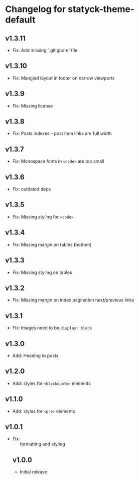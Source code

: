 # Changelog for statyck-theme-default

## v1.3.11
* Fix: Add missing `.gitignore' file

## v1.3.10
* Fix: Mangled layout in footer on narrow viewports

## v1.3.9
* Fix: Missing license

## v1.3.8
* Fix: Posts indexes - post item links are full width

## v1.3.7
* Fix: Monospace fonts in `<code>` are too small

## v1.3.6
* Fix: outdated deps

## v1.3.5
* Fix: Missing styling for `<code>`

## v1.3.4
* Fix: Missing margin on tables (bottom)

## v1.3.3
* Fix: Missing styling on tables

## v1.3.2
* Fix: Missing margin on index pagination next/previous links

## v1.3.1
* Fix: Images need to be `display: block`

## v1.3.0
* Add: Heading to posts

## v1.2.0
* Add: styles for `<blockquote>` elements

## v1.1.0
* Add: styles for `<pre>` elements

## v1.0.1
* Fix: <ul> formatting and <a> styling

## v1.0.0
* Initial release
